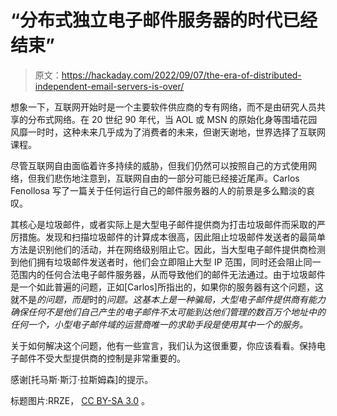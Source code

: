 # “分布式独立电子邮件服务器的时代已经结束”

> 原文：<https://hackaday.com/2022/09/07/the-era-of-distributed-independent-email-servers-is-over/>

想象一下，互联网开始时是一个主要软件供应商的专有网络，而不是由研究人员共享的分布式网络。在 20 世纪 90 年代，当 AOL 或 MSN 的原始化身等围墙花园风靡一时时，这种未来几乎成为了消费者的未来，但谢天谢地，世界选择了互联网课程。

尽管互联网自由面临着许多持续的威胁，但我们仍然可以按照自己的方式使用网络，但我们悲伤地注意到，互联网自由的一部分可能已经接近尾声。Carlos Fenollosa 写了一篇关于任何运行自己的邮件服务器的人的前景是多么黯淡的哀叹。

其核心是垃圾邮件，或者实际上是大型电子邮件提供商为打击垃圾邮件而采取的严厉措施。发现和扫描垃圾邮件的计算成本很高，因此阻止垃圾邮件发送者的最简单方法是识别他们的活动，并在网络级别阻止它。因此，当大型电子邮件提供商检测到他们拥有垃圾邮件发送者时，他们会立即阻止大型 IP 范围，同时还会阻止同一范围内的任何合法电子邮件服务器，从而导致他们的邮件无法通过。由于垃圾邮件是一个如此普遍的问题，正如[Carlos]所指出的，如果你的服务器有这个问题，这就不是*的问题，而是*时的*问题。这基本上是一种骗局，大型电子邮件提供商有能力确保任何不是他们自己产生的电子邮件不太可能到达他们管理的数百万个地址中的任何一个，小型电子邮件域的运营商唯一的求助手段是使用其中一个的服务。*

关于如何解决这个问题，他有一些宣言，我们认为这很重要，你应该看看。保持电子邮件不受大型提供商的控制是非常重要的。

感谢[托马斯·斯汀·拉斯姆森]的提示。

标题图片:RRZE， [CC BY-SA 3.0](https://commons.wikimedia.org/wiki/File:Email-not-available.svg) 。